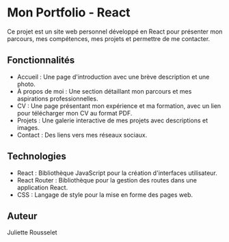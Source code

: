 # Mon Portfolio - React

Ce projet est un site web personnel développé en React pour présenter mon parcours, mes compétences, mes projets et permettre de me contacter.

## Fonctionnalités
- Accueil : Une page d'introduction avec une brève description et une photo.
- À propos de moi : Une section détaillant mon parcours et mes aspirations professionnelles.
- CV : Une page présentant mon expérience et ma formation, avec un lien pour télécharger mon CV au format PDF.
- Projets : Une galerie interactive de mes projets avec descriptions et images.
- Contact : Des liens vers mes réseaux sociaux.

## Technologies
- React : Bibliothèque JavaScript pour la création d'interfaces utilisateur.
- React Router : Bibliothèque pour la gestion des routes dans une application React.
- CSS : Langage de style pour la mise en forme des pages web.

## Auteur
Juliette Rousselet